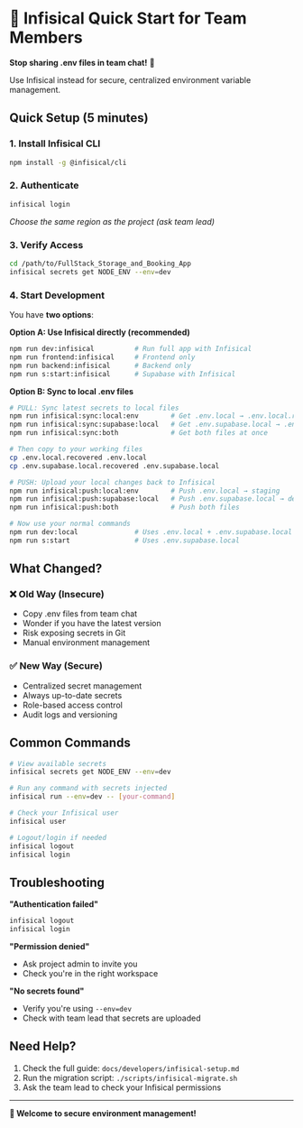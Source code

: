 # 🔐 Infisical Quick Start for Team Members

**Stop sharing .env files in team chat!** 🛑

Use Infisical instead for secure, centralized environment variable management.

## Quick Setup (5 minutes)

### 1. Install Infisical CLI

```bash
npm install -g @infisical/cli
```

### 2. Authenticate

```bash
infisical login
```

*Choose the same region as the project (ask team lead)*

### 3. Verify Access

```bash
cd /path/to/FullStack_Storage_and_Booking_App
infisical secrets get NODE_ENV --env=dev
```

### 4. Start Development

You have **two options**:

**Option A: Use Infisical directly (recommended)**

```bash
npm run dev:infisical          # Run full app with Infisical
npm run frontend:infisical     # Frontend only
npm run backend:infisical      # Backend only
npm run s:start:infisical      # Supabase with Infisical
```

**Option B: Sync to local .env files**

```bash
# PULL: Sync latest secrets to local files
npm run infisical:sync:local:env        # Get .env.local → .env.local.recovered
npm run infisical:sync:supabase:local   # Get .env.supabase.local → .env.supabase.local.recovered
npm run infisical:sync:both             # Get both files at once

# Then copy to your working files
cp .env.local.recovered .env.local
cp .env.supabase.local.recovered .env.supabase.local

# PUSH: Upload your local changes back to Infisical
npm run infisical:push:local:env        # Push .env.local → staging
npm run infisical:push:supabase:local   # Push .env.supabase.local → dev  
npm run infisical:push:both             # Push both files

# Now use your normal commands
npm run dev:local              # Uses .env.local + .env.supabase.local
npm run s:start                # Uses .env.supabase.local
```

## What Changed?

### ❌ Old Way (Insecure)

- Copy .env files from team chat
- Wonder if you have the latest version
- Risk exposing secrets in Git
- Manual environment management

### ✅ New Way (Secure)

- Centralized secret management
- Always up-to-date secrets
- Role-based access control
- Audit logs and versioning

## Common Commands

```bash
# View available secrets
infisical secrets get NODE_ENV --env=dev

# Run any command with secrets injected
infisical run --env=dev -- [your-command]

# Check your Infisical user
infisical user

# Logout/login if needed
infisical logout
infisical login
```

## Troubleshooting

**"Authentication failed"**

```bash
infisical logout
infisical login
```

**"Permission denied"**

- Ask project admin to invite you
- Check you're in the right workspace

**"No secrets found"**

- Verify you're using `--env=dev`
- Check with team lead that secrets are uploaded

## Need Help?

1. Check the full guide: `docs/developers/infisical-setup.md`
2. Run the migration script: `./scripts/infisical-migrate.sh`
3. Ask the team lead to check your Infisical permissions

---

**🎉 Welcome to secure environment management!**
